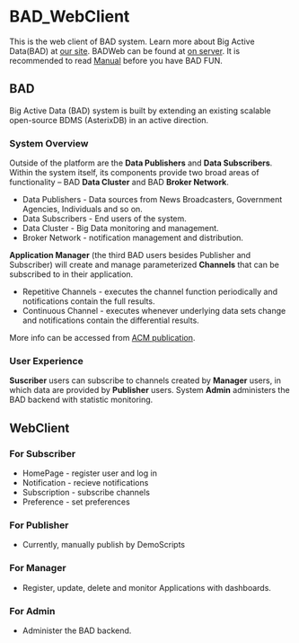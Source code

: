 # BAD_WebClient

This is the web client of BAD system. Learn more about Big Active Data(BAD) at [our site](http://asterix.ics.uci.edu/bigactivedata/). BADWeb can be found at [on server](http://radon.ics.uci.edu:9110/). It is recommended to read [Manual](https://docs.google.com/presentation/d/1V4Ev5TqW3gf2HxXuWA_9E9hIWUSpZviBjPgAKLxkCD4/edit?usp=sharing) before you have BAD FUN.

## BAD

Big Active Data (BAD) system is built by extending an existing scalable open-source BDMS (AsterixDB) in an active direction. 

### System Overview

Outside of the platform are the **Data Publishers** and **Data Subscribers**. Within the system itself, its components provide two broad areas of functionality – BAD **Data Cluster** and BAD **Broker Network**.

* Data Publishers - Data sources from News Broadcasters, Government Agencies, Individuals and so on.
* Data Subscribers - End users of the system.
* Data Cluster - Big Data monitoring and management.
* Broker Network - notification management and distribution.

**Application Manager** (the third BAD users besides Publisher and Subscriber) will create and manage parameterized **Channels** that can be subscribed to in their application.

* Repetitive Channels - executes the channel function periodically and notifications contain the full results.
* Continuous Channel - executes whenever underlying data sets change and notifications contain the differential results.

More info can be accessed from [ACM publication](dl.acm.org/ft_gateway.cfm?id=2933313&type=pdf).

### User Experience

**Suscriber** users can subscribe to channels created by **Manager** users, in which data are provided by **Publisher** users. System **Admin** administers the BAD backend with statistic monitoring.

## WebClient

### For Subscriber

* HomePage - register user and log in
* Notification - recieve notifications
* Subscription - subscribe channels
* Preference - set preferences

### For Publisher

* Currently, manually publish by DemoScripts

### For Manager

* Register, update, delete and monitor Applications with dashboards.

### For Admin

* Administer the BAD backend.

